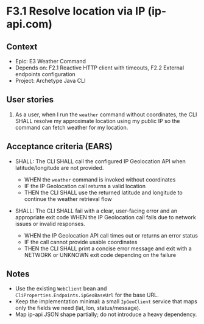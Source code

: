 # F3.1 Resolve location via IP (ip-api.com)

## Context

- Epic: E3 Weather Command
- Depends on: F2.1 Reactive HTTP client with timeouts, F2.2 External endpoints configuration
- Project: Archetype Java CLI

## User stories

1. As a user, when I run the `weather` command without coordinates, the CLI SHALL resolve my approximate location using my public IP so the command can fetch weather for my location.

## Acceptance criteria (EARS)

- SHALL: The CLI SHALL call the configured IP Geolocation API when latitude/longitude are not provided.
  - WHEN the `weather` command is invoked without coordinates
  - IF the IP Geolocation call returns a valid location
  - THEN the CLI SHALL use the returned latitude and longitude to continue the weather retrieval flow

- SHALL: The CLI SHALL fail with a clear, user-facing error and an appropriate exit code WHEN the IP Geolocation call fails due to network issues or invalid responses.
  - WHEN the IP Geolocation API call times out or returns an error status
  - IF the call cannot provide usable coordinates
  - THEN the CLI SHALL print a concise error message and exit with a NETWORK or UNKNOWN exit code depending on the failure

## Notes

- Use the existing `WebClient` bean and `CliProperties.Endpoints.ipGeoBaseUrl` for the base URL.
- Keep the implementation minimal: a small `IpGeoClient` service that maps only the fields we need (lat, lon, status/message).
- Map ip-api JSON shape partially; do not introduce a heavy dependency.
